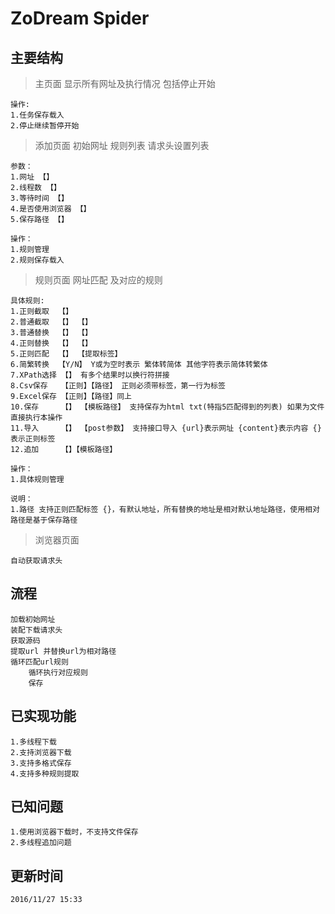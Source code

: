 # ZoDream Spider

## 主要结构

> 主页面 显示所有网址及执行情况  包括停止开始

    操作:
    1.任务保存载入
    2.停止继续暂停开始

> 添加页面 初始网址 规则列表 请求头设置列表

    参数：
    1.网址 【】
    2.线程数 【】
    3.等待时间 【】
    4.是否使用浏览器 【】
    5.保存路径 【】
    
    操作：
    1.规则管理
    2.规则保存载入

> 规则页面 网址匹配 及对应的规则

    具体规则:
    1.正则截取  【】
    2.普通截取  【】 【】
    3.普通替换  【】 【】
    4.正则替换  【】 【】
    5.正则匹配  【】 【提取标签】
    6.简繁转换  【Y/N】 Y或为空时表示 繁体转简体 其他字符表示简体转繁体
    7.XPath选择 【】 有多个结果时以换行符拼接
    8.Csv保存   【正则】【路径】 正则必须带标签，第一行为标签
    9.Excel保存 【正则】【路径】同上
    10.保存     【】 【模板路径】 支持保存为html txt(特指5匹配得到的列表) 如果为文件直接执行本操作 
    11.导入     【】 【post参数】 支持接口导入 {url}表示网址 {content}表示内容 {}表示正则标签
    12.追加     【】【模板路径】 
    
    操作：
    1.具体规则管理

    说明：
    1.路径 支持正则匹配标签 {}，有默认地址，所有替换的地址是相对默认地址路径，使用相对路径是基于保存路径

    
> 浏览器页面
    
    自动获取请求头
    
## 流程

    加载初始网址
    装配下载请求头
    获取源码
    提取url 并替换url为相对路径
    循环匹配url规则
        循环执行对应规则
        保存

## 已实现功能

    1.多线程下载
    2.支持浏览器下载
    3.支持多格式保存
    4.支持多种规则提取

## 已知问题

    1.使用浏览器下载时，不支持文件保存
    2.多线程追加问题

## 更新时间

    2016/11/27 15:33